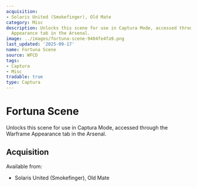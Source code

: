 ```yaml
---
acquisition:
- Solaris United (Smokefinger), Old Mate
category: Misc
description: Unlocks this scene for use in Captura Mode, accessed through the Warframe
  Appearance tab in the Arsenal.
image: ../images/fortuna-scene-9404fe4fa9.png
last_updated: '2025-09-17'
name: Fortuna Scene
source: WFCD
tags:
- Captura
- Misc
tradable: true
type: Captura
---
```


# Fortuna Scene

Unlocks this scene for use in Captura Mode, accessed through the Warframe Appearance tab in the Arsenal.

## Acquisition

Available from:
- Solaris United (Smokefinger), Old Mate

